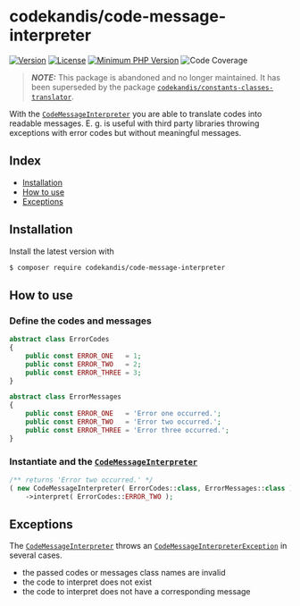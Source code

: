 # codekandis/code-message-interpreter

[![Version][xtlink-version-badge]][srclink-changelog]
[![License][xtlink-license-badge]][srclink-license]
[![Minimum PHP Version][xtlink-php-version-badge]][xtlink-php-net]
![Code Coverage][xtlink-code-coverage-badge]

> **_NOTE:_** This package is abandoned and no longer maintained. It has been superseded by the package [`codekandis/constants-classes-translator`][xtlink-codekandis-constants-classes-translator].

With the [`CodeMessageInterpreter`][srclink-code-message-interpreter] you are able to translate codes into readable messages. E. g. is useful with third party libraries throwing exceptions with error codes but without meaningful messages.

## Index

* [Installation](#installation)
* [How to use](#how-to-use)
* [Exceptions](#exceptions)

## Installation

Install the latest version with

```bash
$ composer require codekandis/code-message-interpreter
```

## How to use

### Define the codes and messages

```php
abstract class ErrorCodes
{
    public const ERROR_ONE   = 1;
    public const ERROR_TWO   = 2;
    public const ERROR_THREE = 3;
}

abstract class ErrorMessages
{
    public const ERROR_ONE   = 'Error one occurred.';
    public const ERROR_TWO   = 'Error two occurred.';
    public const ERROR_THREE = 'Error three occurred.';
}
```

### Instantiate and the [`CodeMessageInterpreter`][srclink-code-message-interpreter]

```php
/** returns 'Error two occurred.' */
( new CodeMessageInterpreter( ErrorCodes::class, ErrorMessages::class ) )
    ->interpret( ErrorCodes::ERROR_TWO );
```

## Exceptions

The [`CodeMessageInterpreter`][srclink-code-message-interpreter] throws an [`CodeMessageInterpreterException`][srclink-code-message-interpreter-exception] in several cases.

- the passed codes or messages class names are invalid
- the code to interpret does not exist 
- the code to interpret does not have a corresponding message 



[xtlink-version-badge]: https://img.shields.io/badge/version-1.0.1-blue.svg
[xtlink-license-badge]: https://img.shields.io/badge/license-MIT-yellow.svg
[xtlink-php-version-badge]: https://img.shields.io/badge/php-%3E%3D%207.3-8892BF.svg
[xtlink-code-coverage-badge]: https://img.shields.io/badge/coverage-100%25-green.svg
[xtlink-php-net]: https://php.net
[xtlink-codekandis-constants-classes-translator]: https://github.com/codekandis/constants-classes-translator

[srclink-changelog]: ./CHANGELOG.md
[srclink-license]: ./LICENSE
[srclink-code-message-interpreter]: ./src/CodeMessageInterpreter.php
[srclink-code-message-interpreter-exception]: ./src/CodeMessageInterpreterException.php
